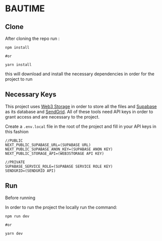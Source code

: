 # BAUTIME
## Clone
After cloning the repo run :

```
npm install

#or

yarn install
```

this will download and install the necessary dependencies in order for the project to run

## Necessary Keys
This project uses [Web3 Storage](https://web3.storage) in order to store all the files and [Supabase](https://supabase.com) as its database and [SendGrid](https://sendgrid.com). All of these tools need API keys in order to grant access and are necessary to the project.

Create a ```.env.local``` file in the root of the project and fill in your API keys in this fashion

```
//PUBLIC
NEXT_PUBLIC_SUPABASE_URL=(SUPABASE URL)
NEXT_PUBLIC_SUPABASE_ANON_KEY=(SUPABASE ANON KEY)
NEXT_PUBLIC_STORAGE_API=(WEB3STORAGE API KEY)

//PRIVATE
SUPABASE_SERVICE_ROLE=(SUPABASE SERVICE ROLE KEY)
SENDGRID=(SENDGRID API)
```


## Run
Before running


In order to run the project the locally run the command:

```
npm run dev

#or

yarn dev
```

